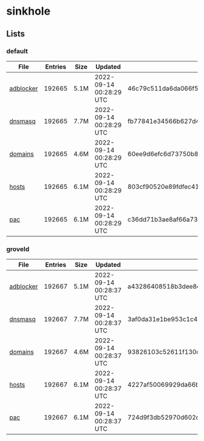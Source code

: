 # sinkhole

## Lists

### default

|File|Entries|Size|Updated|Hash|
|-|-|-|-|-|
|[adblocker](https://raw.githubusercontent.com/groveld/sinkhole/lists/default/adblocker.txt)|192665|5.1M|2022-09-14 00:28:29 UTC|46c79c511da6da066f54e0fa4dc317af18f1a7717a1ad1b16c2026cc8d06e111|
|[dnsmasq](https://raw.githubusercontent.com/groveld/sinkhole/lists/default/dnsmasq.txt)|192665|7.7M|2022-09-14 00:28:29 UTC|fb77841e34566b627d4342e0ea5ad9b2739a42da37cca10dd63249c52935c454|
|[domains](https://raw.githubusercontent.com/groveld/sinkhole/lists/default/domains.txt)|192665|4.6M|2022-09-14 00:28:29 UTC|60ee9d6efc6d73750b8cb2c8b8734d18f3b30c859110c021da17100f89440ac1|
|[hosts](https://raw.githubusercontent.com/groveld/sinkhole/lists/default/hosts.txt)|192665|6.1M|2022-09-14 00:28:29 UTC|803cf90520e89fdfec415fb1564863aec4b95b68c32c4a526da23e692d73e15f|
|[pac](https://raw.githubusercontent.com/groveld/sinkhole/lists/default/pac.txt)|192665|6.1M|2022-09-14 00:28:29 UTC|c36dd71b3ae8af66a7374498656bce0ccd3f9ac9a7fe8ba3665c8d51bff50f63|

### groveld

|File|Entries|Size|Updated|Hash|
|-|-|-|-|-|
|[adblocker](https://raw.githubusercontent.com/groveld/sinkhole/lists/groveld/adblocker.txt)|192667|5.1M|2022-09-14 00:28:37 UTC|a43286408518b3dee8da67cedaf64d0cc883f4986cbc2793dd93f14f230fb261|
|[dnsmasq](https://raw.githubusercontent.com/groveld/sinkhole/lists/groveld/dnsmasq.txt)|192667|7.7M|2022-09-14 00:28:37 UTC|3af0da31e1be953c1c4bcea79654d40e6cd272d44499e669eac5ffd0952ab17f|
|[domains](https://raw.githubusercontent.com/groveld/sinkhole/lists/groveld/domains.txt)|192667|4.6M|2022-09-14 00:28:37 UTC|93826103c52611f130dabbfef34036618c7dd28e69b36551d792e6d6038b321f|
|[hosts](https://raw.githubusercontent.com/groveld/sinkhole/lists/groveld/hosts.txt)|192667|6.1M|2022-09-14 00:28:37 UTC|4227af50069929da66be4ce0b0073350a1f24304821f4d1d2379a5d32661dec0|
|[pac](https://raw.githubusercontent.com/groveld/sinkhole/lists/groveld/pac.txt)|192667|6.1M|2022-09-14 00:28:37 UTC|724d9f3db52970d602dd8442fd5e404cf8634c43c5d7bd90f1e3b6def7905189|
